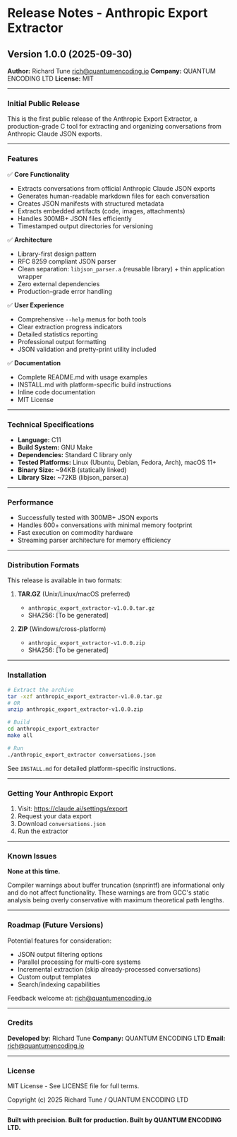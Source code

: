 # Release Notes - Anthropic Export Extractor

## Version 1.0.0 (2025-09-30)

**Author:** Richard Tune <rich@quantumencoding.io>
**Company:** QUANTUM ENCODING LTD
**License:** MIT

---

### Initial Public Release

This is the first public release of the Anthropic Export Extractor, a production-grade C tool for extracting and organizing conversations from Anthropic Claude JSON exports.

---

### Features

✅ **Core Functionality**
- Extracts conversations from official Anthropic Claude JSON exports
- Generates human-readable markdown files for each conversation
- Creates JSON manifests with structured metadata
- Extracts embedded artifacts (code, images, attachments)
- Handles 300MB+ JSON files efficiently
- Timestamped output directories for versioning

✅ **Architecture**
- Library-first design pattern
- RFC 8259 compliant JSON parser
- Clean separation: `libjson_parser.a` (reusable library) + thin application wrapper
- Zero external dependencies
- Production-grade error handling

✅ **User Experience**
- Comprehensive `--help` menus for both tools
- Clear extraction progress indicators
- Detailed statistics reporting
- Professional output formatting
- JSON validation and pretty-print utility included

✅ **Documentation**
- Complete README.md with usage examples
- INSTALL.md with platform-specific build instructions
- Inline code documentation
- MIT License

---

### Technical Specifications

- **Language:** C11
- **Build System:** GNU Make
- **Dependencies:** Standard C library only
- **Tested Platforms:** Linux (Ubuntu, Debian, Fedora, Arch), macOS 11+
- **Binary Size:** ~94KB (statically linked)
- **Library Size:** ~72KB (libjson_parser.a)

---

### Performance

- Successfully tested with 300MB+ JSON exports
- Handles 600+ conversations with minimal memory footprint
- Fast execution on commodity hardware
- Streaming parser architecture for memory efficiency

---

### Distribution Formats

This release is available in two formats:

1. **TAR.GZ** (Unix/Linux/macOS preferred)
   - `anthropic_export_extractor-v1.0.0.tar.gz`
   - SHA256: [To be generated]

2. **ZIP** (Windows/cross-platform)
   - `anthropic_export_extractor-v1.0.0.zip`
   - SHA256: [To be generated]

---

### Installation

```bash
# Extract the archive
tar -xzf anthropic_export_extractor-v1.0.0.tar.gz
# OR
unzip anthropic_export_extractor-v1.0.0.zip

# Build
cd anthropic_export_extractor
make all

# Run
./anthropic_export_extractor conversations.json
```

See `INSTALL.md` for detailed platform-specific instructions.

---

### Getting Your Anthropic Export

1. Visit: https://claude.ai/settings/export
2. Request your data export
3. Download `conversations.json`
4. Run the extractor

---

### Known Issues

**None at this time.**

Compiler warnings about buffer truncation (snprintf) are informational only and do not affect functionality. These warnings are from GCC's static analysis being overly conservative with maximum theoretical path lengths.

---

### Roadmap (Future Versions)

Potential features for consideration:
- JSON output filtering options
- Parallel processing for multi-core systems
- Incremental extraction (skip already-processed conversations)
- Custom output templates
- Search/indexing capabilities

Feedback welcome at: rich@quantumencoding.io

---

### Credits

**Developed by:** Richard Tune
**Company:** QUANTUM ENCODING LTD
**Email:** rich@quantumencoding.io

---

### License

MIT License - See LICENSE file for full terms.

Copyright (c) 2025 Richard Tune / QUANTUM ENCODING LTD

---

**Built with precision. Built for production. Built by QUANTUM ENCODING LTD.**